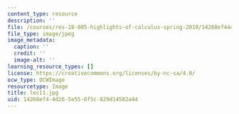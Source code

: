 ```yaml
---
content_type: resource
description: ''
file: /courses/res-18-005-highlights-of-calculus-spring-2010/14268ef44d265e550f5c829d14582a44_lec11.jpg
file_type: image/jpeg
image_metadata:
  caption: ''
  credit: ''
  image-alt: ''
learning_resource_types: []
license: https://creativecommons.org/licenses/by-nc-sa/4.0/
ocw_type: OCWImage
resourcetype: Image
title: lec11.jpg
uid: 14268ef4-4d26-5e55-0f5c-829d14582a44
---
```

